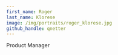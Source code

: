```yaml
---
first_name: Roger
last_name: Klorese
image: /img/portraits/roger_klorese.jpg
github_handle: qnetter
---
```

Product Manager